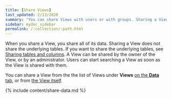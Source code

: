 ```yaml
---
title: [Share Views]
last_updated: 2/13/2020
summary: "You can share Views with users or with groups. Sharing a View allows users to select it as a data source and search it."
sidebar: mydoc_sidebar
permalink: /:collection/:path.html
---
```

When you share a View, you share all of its data. Sharing a View does not share the underlying tables. If you want to share the underlying tables, see [Sharing tables and columns](share-source-tables.html#). A View can be shared by the owner of the View, or by an administrator. Users can start searching a View as soon as the View is shared with them.

You can share a View from the the list of Views under **Views** [on the **Data** tab](#share-datatab), or from [the View itself](#share-dataset).

{% include content/share-data.md %}
